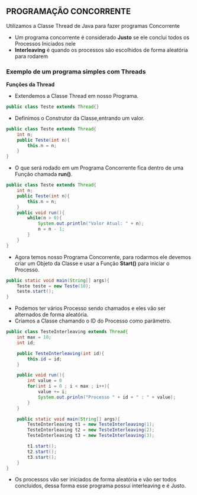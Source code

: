 ## PROGRAMAÇÃO CONCORRENTE

Utilizamos a Classe Thread de Java para fazer programas Concorrente

* Um programa concorrente é considerado **Justo** se ele conclui todos os Processos Iniciados nele
* **Interleaving** é quando os processos são escolhidos de forma aleatória para rodarem

### Exemplo de um programa simples com Threads

**Funções da Thread**

* Extendemos a Classe Thread em nosso Programa.

```java
public class Teste extends Thread{}
```

* Definimos o Construtor da Classe,entrando um valor.

```java
public class Teste extends Thread{
    int n;
    public Teste(int n){
        this.n = n;
    }
}
```

* O que será rodado em um Programa Concorrente fica dentro de uma Função chamada **run()**.

```java
public class Teste extends Thread{
    int n;
    public Teste(int n){
        this.n = n;
    }
    public void run(){
        while(n > 0){
            System.out.println("Valor Atual: " + n);
            n = n - 1;
        }
    }
}
```

* Agora temos nosso Programa Concorrente, para rodarmos ele devemos criar um Objeto da Classe e usar a Função **Start()** para iniciar o Processo.

```java
public static void main(String[] args){
    Teste teste = new Teste(10);
    teste.start();
}
```

* Podemos ter vários Processo sendo chamados e eles vão ser alternados de forma aleatória.
* Criamos a Classe chamando o ID do Processo como parâmetro.

```java
public class TesteInterleaving extends Thread{
    int max = 10;
    int id;

    public TesteInterleaving(int id){
        this.id = id;
    }

    public void run(){
        int value = 0
        for(int i = 0 ; i < max ; i++){
            value += i;
            System.out.prinln("Processo " + id + " : " + value);
        }
    }

    public static void main(String[] args){
        TesteInterleaving t1 = new TesteInterleaving(1);
        TesteInterleaving t2 = new TesteInterleaving(2);
        TesteInterleaving t3 = new TesteInterleaving(3);

        t1.start();
        t2.start();
        t3.start();
    }
}
```

* Os processos vão ser iniciados de forma aleatória e vão ser todos concluidos, dessa forma esse programa possui interleaving e é Justo.
